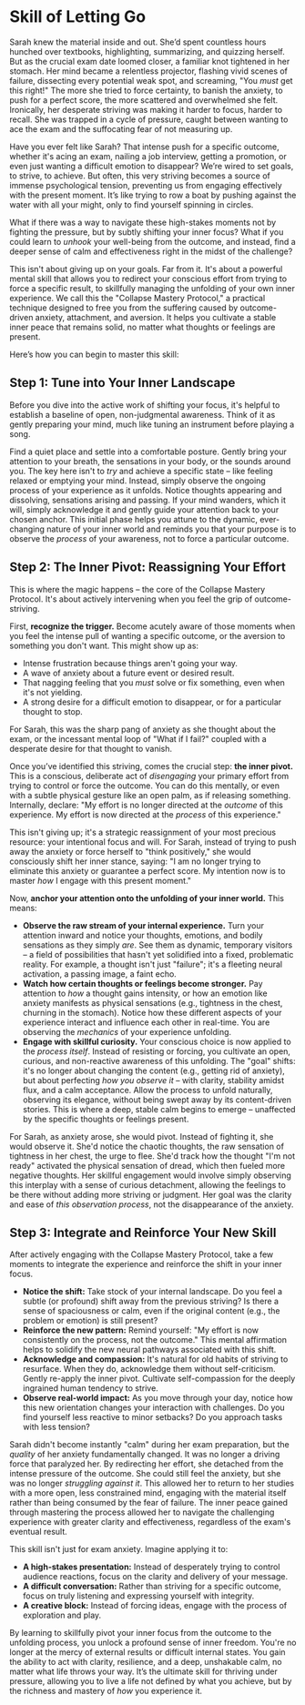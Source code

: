 # Skill of Letting Go

Sarah knew the material inside and out. She’d spent countless hours hunched over textbooks, highlighting, summarizing, and quizzing herself. But as the crucial exam date loomed closer, a familiar knot tightened in her stomach. Her mind became a relentless projector, flashing vivid scenes of failure, dissecting every potential weak spot, and screaming, "You *must* get this right!" The more she tried to force certainty, to banish the anxiety, to push for a perfect score, the more scattered and overwhelmed she felt. Ironically, her desperate striving was making it harder to focus, harder to recall. She was trapped in a cycle of pressure, caught between wanting to ace the exam and the suffocating fear of not measuring up.

Have you ever felt like Sarah? That intense push for a specific outcome, whether it's acing an exam, nailing a job interview, getting a promotion, or even just wanting a difficult emotion to disappear? We’re wired to set goals, to strive, to achieve. But often, this very striving becomes a source of immense psychological tension, preventing us from engaging effectively with the present moment. It’s like trying to row a boat by pushing against the water with all your might, only to find yourself spinning in circles.

What if there was a way to navigate these high-stakes moments not by fighting the pressure, but by subtly shifting your inner focus? What if you could learn to *unhook* your well-being from the outcome, and instead, find a deeper sense of calm and effectiveness right in the midst of the challenge?

This isn't about giving up on your goals. Far from it. It's about a powerful mental skill that allows you to redirect your conscious effort from trying to force a specific result, to skillfully managing the unfolding of your own inner experience. We call this the "Collapse Mastery Protocol," a practical technique designed to free you from the suffering caused by outcome-driven anxiety, attachment, and aversion. It helps you cultivate a stable inner peace that remains solid, no matter what thoughts or feelings are present.

Here’s how you can begin to master this skill:

## **Step 1: Tune into Your Inner Landscape**

Before you dive into the active work of shifting your focus, it's helpful to establish a baseline of open, non-judgmental awareness. Think of it as gently preparing your mind, much like tuning an instrument before playing a song.

Find a quiet place and settle into a comfortable posture. Gently bring your attention to your breath, the sensations in your body, or the sounds around you. The key here isn't to *try* and achieve a specific state – like feeling relaxed or emptying your mind. Instead, simply observe the ongoing process of your experience as it unfolds. Notice thoughts appearing and dissolving, sensations arising and passing. If your mind wanders, which it will, simply acknowledge it and gently guide your attention back to your chosen anchor. This initial phase helps you attune to the dynamic, ever-changing nature of your inner world and reminds you that your purpose is to observe the *process* of your awareness, not to force a particular outcome.

## **Step 2: The Inner Pivot: Reassigning Your Effort**

This is where the magic happens – the core of the Collapse Mastery Protocol. It's about actively intervening when you feel the grip of outcome-striving.

First, **recognize the trigger.** Become acutely aware of those moments when you feel the intense pull of wanting a specific outcome, or the aversion to something you don't want. This might show up as:

*   Intense frustration because things aren't going your way.
*   A wave of anxiety about a future event or desired result.
*   That nagging feeling that you *must* solve or fix something, even when it's not yielding.
*   A strong desire for a difficult emotion to disappear, or for a particular thought to stop.

For Sarah, this was the sharp pang of anxiety as she thought about the exam, or the incessant mental loop of "What if I fail?" coupled with a desperate desire for that thought to vanish.

Once you’ve identified this striving, comes the crucial step: **the inner pivot.** This is a conscious, deliberate act of *disengaging* your primary effort from trying to control or force the outcome. You can do this mentally, or even with a subtle physical gesture like an open palm, as if releasing something. Internally, declare: "My effort is no longer directed at the *outcome* of this experience. My effort is now directed at the *process* of this experience."

This isn't giving up; it's a strategic reassignment of your most precious resource: your intentional focus and will. For Sarah, instead of trying to push away the anxiety or force herself to "think positively," she would consciously shift her inner stance, saying: "I am no longer trying to eliminate this anxiety or guarantee a perfect score. My intention now is to master *how* I engage with this present moment."

Now, **anchor your attention onto the unfolding of your inner world.** This means:

*   **Observe the raw stream of your internal experience.** Turn your attention inward and notice your thoughts, emotions, and bodily sensations as they simply *are*. See them as dynamic, temporary visitors – a field of possibilities that hasn't yet solidified into a fixed, problematic reality. For example, a thought isn't just "failure"; it's a fleeting neural activation, a passing image, a faint echo.
*   **Watch how certain thoughts or feelings become stronger.** Pay attention to *how* a thought gains intensity, or how an emotion like anxiety manifests as physical sensations (e.g., tightness in the chest, churning in the stomach). Notice how these different aspects of your experience interact and influence each other in real-time. You are observing the *mechanics* of your experience unfolding.
*   **Engage with skillful curiosity.** Your conscious choice is now applied to the *process itself*. Instead of resisting or forcing, you cultivate an open, curious, and non-reactive awareness of this unfolding. The "goal" shifts: it's no longer about changing the content (e.g., getting rid of anxiety), but about perfecting *how you observe it* – with clarity, stability amidst flux, and a calm acceptance. Allow the process to unfold naturally, observing its elegance, without being swept away by its content-driven stories. This is where a deep, stable calm begins to emerge – unaffected by the specific thoughts or feelings present.

For Sarah, as anxiety arose, she would pivot. Instead of fighting it, she would observe it. She'd notice the chaotic thoughts, the raw sensation of tightness in her chest, the urge to flee. She'd track how the thought "I'm not ready" activated the physical sensation of dread, which then fueled more negative thoughts. Her skillful engagement would involve simply observing this interplay with a sense of curious detachment, allowing the feelings to be there without adding more striving or judgment. Her goal was the clarity and ease of *this observation process*, not the disappearance of the anxiety.

## **Step 3: Integrate and Reinforce Your New Skill**

After actively engaging with the Collapse Mastery Protocol, take a few moments to integrate the experience and reinforce the shift in your inner focus.

*   **Notice the shift:** Take stock of your internal landscape. Do you feel a subtle (or profound) shift away from the previous striving? Is there a sense of spaciousness or calm, even if the original content (e.g., the problem or emotion) is still present?
*   **Reinforce the new pattern:** Remind yourself: "My effort is now consistently on the process, not the outcome." This mental affirmation helps to solidify the new neural pathways associated with this shift.
*   **Acknowledge and compassion:** It's natural for old habits of striving to resurface. When they do, acknowledge them without self-criticism. Gently re-apply the inner pivot. Cultivate self-compassion for the deeply ingrained human tendency to strive.
*   **Observe real-world impact:** As you move through your day, notice how this new orientation changes your interaction with challenges. Do you find yourself less reactive to minor setbacks? Do you approach tasks with less tension?

Sarah didn't become instantly "calm" during her exam preparation, but the *quality* of her anxiety fundamentally changed. It was no longer a driving force that paralyzed her. By redirecting her effort, she detached from the intense pressure of the outcome. She could still feel the anxiety, but she was no longer *struggling against it*. This allowed her to return to her studies with a more open, less constrained mind, engaging with the material itself rather than being consumed by the fear of failure. The inner peace gained through mastering the process allowed her to navigate the challenging experience with greater clarity and effectiveness, regardless of the exam's eventual result.

This skill isn't just for exam anxiety. Imagine applying it to:

*   **A high-stakes presentation:** Instead of desperately trying to control audience reactions, focus on the clarity and delivery of your message.
*   **A difficult conversation:** Rather than striving for a specific outcome, focus on truly listening and expressing yourself with integrity.
*   **A creative block:** Instead of forcing ideas, engage with the process of exploration and play.

By learning to skillfully pivot your inner focus from the outcome to the unfolding process, you unlock a profound sense of inner freedom. You're no longer at the mercy of external results or difficult internal states. You gain the ability to act with clarity, resilience, and a deep, unshakable calm, no matter what life throws your way. It’s the ultimate skill for thriving under pressure, allowing you to live a life not defined by what you achieve, but by the richness and mastery of *how* you experience it.